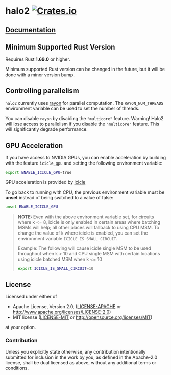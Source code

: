 # halo2 [![Crates.io](https://img.shields.io/crates/v/halo2.svg)](https://crates.io/crates/halo2) #

## [Documentation](https://docs.rs/halo2)

## Minimum Supported Rust Version

Requires Rust **1.69.0** or higher.

Minimum supported Rust version can be changed in the future, but it will be done with a
minor version bump.

## Controlling parallelism

`halo2` currently uses [rayon](https://github.com/rayon-rs/rayon) for parallel computation.
The `RAYON_NUM_THREADS` environment variable can be used to set the number of threads.

You can disable `rayon` by disabling the `"multicore"` feature.
Warning! Halo2 will lose access to parallelism if you disable the `"multicore"` feature.
This will significantly degrade performance.

## GPU Acceleration

If you have access to NVIDIA GPUs, you can enable acceleration by building with the feature `icicle_gpu` and setting the following environment variable:

```sh
export ENABLE_ICICLE_GPU=true
```

GPU acceleration is provided by [Icicle](https://github.com/ingonyama-zk/icicle)

To go back to running with CPU, the previous environment variable must be **unset** instead of being switched to a value of false:

```sh
unset ENABLE_ICICLE_GPU
```

>**NOTE:** Even with the above environment variable set, for circuits where k <= 8, icicle is only enabled in certain areas where batching MSMs will help; all other places will fallback to using CPU MSM. To change the value of `k` where icicle is enabled, you can set the environment variable `ICICLE_IS_SMALL_CIRCUIT`.
> 
> Example: The following will cause icicle single MSM to be used throughout when k > 10 and CPU single MSM with certain locations using icicle batched MSM when k <= 10
>```sh
>export ICICLE_IS_SMALL_CIRCUIT=10
>```
>

## License

Licensed under either of

 * Apache License, Version 2.0, ([LICENSE-APACHE](LICENSE-APACHE) or
   http://www.apache.org/licenses/LICENSE-2.0)
 * MIT license ([LICENSE-MIT](LICENSE-MIT) or http://opensource.org/licenses/MIT)

at your option.

### Contribution

Unless you explicitly state otherwise, any contribution intentionally
submitted for inclusion in the work by you, as defined in the Apache-2.0
license, shall be dual licensed as above, without any additional terms or
conditions.
